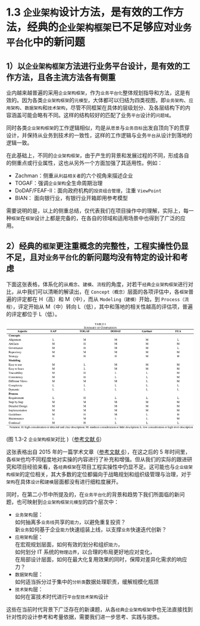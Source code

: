 # 1.3 `企业架构`设计方法，是有效的工作方法，经典的`企业架构框架`已不足够应对`业务平台化`中的新问题

## 1）以`企业架构框架`方法进行业务平台设计，是有效的工作方法，且各主流方法各有侧重

业内越来越普遍的采用`企业架构框架`，作为`业务平台化`整体规划指导和方法，这是有效的。因为各类`企业架构框架`的`元模型`，大体都可以归结为四类视图，即`业务架构`、`应用架构`、`数据架构`和`技术架构`，尽管不同框架在具体的层级划分、及各层结构下的内容涵盖可能会略有不同。这样的结构较好的匹配了业务`平台`设计的`问题域`。

同时各类`企业架构框架`的工作逻辑相似，均是从`愿景`与`业务目标`出发自顶向下的贯穿设计，并保持从业务到技术的一致性，这样的工作逻辑与业务`平台`从设计到落地的逻辑一致。

在此基础上，不同的`企业架构框架`，由于产生的背景和发展过程的不同，形成各自的侧重点或行业属性，这也从另外一个方面加强了其适用性。例如：

* Zachman：侧重从`利益相关者`的六个视角来描述企业
* TOGAF：强调`企业架构`全生命周期治理
* DoDAF/FEAF-II：面向政府机构的`投资组合管理`，注重 `ViewPoint`
* BIAN： 面向银行业，有银行业开箱即用参考模型

需要说明的是，以上的侧重总结，仅代表我们在项目操作中的理解，实际上，每一种`框架`在`框架`设计上都是完备的，在各自的领域和适用场景中也得到了广泛的应用。

## 2）经典的`框架`更注重概念的完整性，工程实操性仍显不足，且对`业务平台化`的新问题均没有特定的设计和考虑

下面这张表格，体系化的从`概念`、`建模`、`流程`的角度，对若干`经典企业架构框架`进行对比，从中我们可以清晰的解读出，在 `Concept（概念）`层面的各项评估中，各`框架`普遍的评定都在 H（高）和 M（中），而从 `Modeling（建模）`开始，到 `Process（流程）`，评定开始从 M（中）转向 L（低），其中和落地的相关性越高的评估项，普遍的评定都位于 L（低）。

![图 1.3-2 `企业架构框架`对比](../static/img-1.3-2.png)

(图 1.3-2 `企业架构框架`对比 )（[参考文献 6](../8-ref.md#ref-6)）

这张表格出自 2015 年的一篇学术文章（[参考文献 6](../8-ref.md#ref-6)），在这之后的 5 年时间里，各`框架`也均不同程度地对实操的内容进行了补充和增强。但从我们的实际的跟进研究和项目经验来看，各`经典框架`在项目工程实操性中仍显不足。这可能也与`企业级架构框架`的定位相关，其大多数的定位都偏向于战略规划和组织级管理与治理，对于`架构`在具体`设计`和`建模`层面都没有进行细粒度展开。

同时，在第二小节中所提及的，在`业务平台化`的背景和趋势下我们所面临的新问题，也可映射到`企业架构框架元模型`的四个层次中：

  * `业务架构`层：<br />如何抽离多`业务线`共享的`能力`，以避免重复投资？<br />新`业务`如何基于企业`能力`快速组装上线，以支撑`业务`快速迭代创新？
  * `应用架构`层：<br />在宏观规划层面，如何有效的划分和组织`能力`，<br />如何划分 IT 系统的`物理边界`，以合理的布局更好地应对变化，<br />在局部设计层面，如何在最大化复用效果的同时，保障对差异化需求的响应力？
  * `数据架构`层：<br />如何适当拆分过于集中的`分析类`数据处理职责，缓解规模化瓶颈
  * `技术架构`层：<br />如何在富技术时代进行`平台型技术架构`设计

这些在当前时代背景下广泛存在的新课题，从各`经典企业架构框架`中也无法直接找到针对性的设计参考和考量依据，需要我们进一步思考、实践与提炼。

